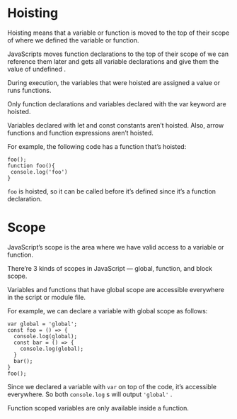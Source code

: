 # Hoisting

Hoisting means that a variable or function is moved to the top of their scope of where we defined the variable or function.

JavaScripts moves function declarations to the top of their scope of we can reference them later and gets all variable declarations and give them the value of undefined .

During execution, the variables that were hoisted are assigned a value or runs functions.

Only function declarations and variables declared with the var keyword are hoisted.

Variables declared with let and const constants aren’t hoisted. Also, arrow functions and function expressions aren’t hoisted.

<!-- "use strict"; -->

For example, the following code has a function that’s hoisted:

```
foo();
function foo(){
 console.log('foo')
}
```

`foo` is hoisted, so it can be called before it’s defined since it’s a function declaration.

# Scope

JavaScript’s scope is the area where we have valid access to a variable or function.

There’re 3 kinds of scopes in JavaScript — global, function, and block scope.

Variables and functions that have global scope are accessible everywhere in the script or module file.

For example, we can declare a variable with global scope as follows:

```
var global = 'global';
const foo = () => {
  console.log(global);
  const bar = () => {
    console.log(global);
  }
  bar();
}
foo();
```

Since we declared a variable with `var` on top of the code, it’s accessible everywhere. So both `console.log` s will output `'global'` .

Function scoped variables are only available inside a function.
